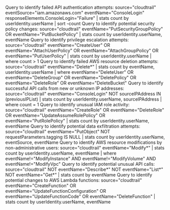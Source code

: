 Query to identify failed API authentication attempts:
    source="cloudtrail" eventSource="iam.amazonaws.com" eventName="ConsoleLogin" responseElements.ConsoleLogin="Failure"
    | stats count by userIdentity.userName
    | sort -count
Query to identify potential security policy changes:
    source="cloudtrail" eventName="PutSecurityGroupPolicy" OR eventName="PutBucketPolicy"
    | stats count by userIdentity.userName, eventName
Query to identify privilege escalation attempts:
    source="cloudtrail" eventName="CreateUser" OR eventName="AttachUserPolicy" OR eventName="AttachGroupPolicy" OR eventName="PutUserPolicy"
    | stats count by userIdentity.userName
    | where count > 1
Query to identify failed AWS resource deletion attempts:
    source="cloudtrail" eventName="Delete*"
    | stats count by eventName, userIdentity.userName
    | where eventName="DeleteUser" OR eventName="DeleteGroup" OR eventName="DeletePolicy" OR eventName="DeleteRole" OR eventName="DeleteBucket"
Query to identify successful API calls from new or unknown IP addresses:
    source="cloudtrail" eventName="ConsoleLogin" NOT sourceIPAddress IN (previousIPList)
    | stats count by userIdentity.userName, sourceIPAddress
    | where count = 1
Query to identify unusual IAM role activity:
    source="cloudtrail" eventName="CreateRole" OR eventName="DeleteRole" OR eventName="UpdateAssumeRolePolicy" OR eventName="PutRolePolicy"
    | stats count by userIdentity.userName, eventName
Query to identify potential data exfiltration attempts:
    source="cloudtrail" eventName="PutObject" NOT requestParameters.tagging IS NULL
    | stats count by userIdentity.userName, eventSource, eventName
Query to identify AWS resource modifications by non-administrative users:
    source="cloudtrail" eventName="Modify*"
    | stats count by userIdentity.userName, eventName
    | where eventName!="ModifyInstance" AND eventName!="ModifyVolume" AND eventName!="ModifyVpc"
Query to identify potential unusual API calls:
    source="cloudtrail" NOT eventName="Describe*" NOT eventName="List*" NOT eventName="Get*"
    | stats count by eventName
Query to identify potential changes to AWS Lambda functions:
    source="cloudtrail" eventName="CreateFunction" OR eventName="UpdateFunctionConfiguration" OR eventName="UpdateFunctionCode" OR eventName="DeleteFunction"
    | stats count by userIdentity.userName, eventName





